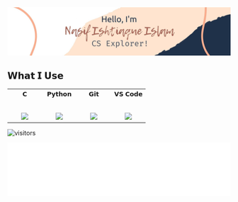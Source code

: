 <img alt="Hello, I'm Nasif. " src="https://raw.githubusercontent.com/oii-nasif/oii-nasif/master/images/header.jpg"> 


<!-- Current Projects
<div><p>The projects I am currently working on: </p></div>
[![ReadMe Card](https://github-readme-stats.vercel.app/api/pin/?username=oii-nasif&repo=reponame)](repo link)
[![ReadMe Card](https://github-readme-stats.vercel.app/api/pin/?username=oii-nasif&repo=reponame)](repo link)
<br />


<a href="https://github.com/oii-nasif/github-readme-stats">
  <img align="center" src="https://github-readme-stats.vercel.app/api?username=oii-nasif&show_icons=true&line_height=27" alt="Nasif's github stats" />
</a>
<!-- Visitors deactivated 
<p align="center"> 
  Visitor count<br>
  <img src="https://profile-counter.glitch.me/oii-nasif/count.svg" />
</p>
-->

## 𝗪𝗵𝗮𝘁 𝗜 𝗨𝘀𝗲

<table>
  <tbody>
    <tr valign="top">
      <td width="25%" align="center">
        <span>𝗖</span><br><br><br>
        <img height="64px" src="https://cdn.svgporn.com/logos/c.svg">
      </td>
      <td width="25%" align="center">
        <span>𝗣𝘆𝘁𝗵𝗼𝗻</span><br><br><br>
        <img height="64px" src="https://cdn.svgporn.com/logos/python.svg">
      </td>
        <td width="25%" align="center">
        <span>𝗚𝗶𝘁</span><br><br><br>
        <img height="64px" src="https://cdn.svgporn.com/logos/git-icon.svg">
      </td>
      <td width="25%" align="center">
        <span>𝗩𝗦 𝗖𝗼𝗱𝗲</span><br><br><br>
        <img height="64px" src="https://cdn.svgporn.com/logos/visual-studio-code.svg">
      </td>
    </tr>
  </tbody>
</table>

![visitors](https://visitor-badge.laobi.icu/badge?page_id=oii-nasif.oii-nasif)


<!-- Footer -->
<div align="center">
    <img height="120" alt="Thanks for visiting me" width="100%" src="https://raw.githubusercontent.com/oii-nasif/oii-nasif/master/images/marquee.svg" />
    <br />
</div>